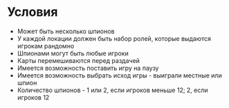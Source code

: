# Условия

- Может быть несколько шпионов
- У каждой локации должен быть набор ролей, которые выдаются игрокам рандомно
- Шпионами могут быть любые игроки
- Карты перемешиваются перед раздачей
- Имеется возможность поставить игру на паузу
- Имеется возможность выбрать исход игры - выиграли местные или шпион
- Количество шпионов - 1 или 2, если игроков меньше 12; 2, если игроков 12